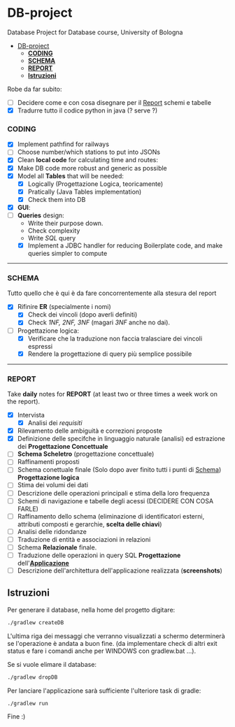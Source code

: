 # DB-project
Database Project for Database course, University of Bologna
- [DB-project](#db-project)
    - [**CODING**](#coding)
    - [**SCHEMA**](#schema)
    - [**REPORT**](#report)
  - [**Istruzioni**](#istruzioni)

Robe da far subito:
- [ ] Decidere come e con cosa disegnare per il [Report](#report) schemi e tabelle
- [x] Tradurre tutto il codice python in java (? serve ?)
### **CODING**
- [x] Implement pathfind for railways  
- [ ] Choose number/which stations to put into JSONs
- [x] Clean **local code** for calculating time and routes:
- [x] Make DB code more robust and generic as possible
- [x] Model all **Tables** that will be needed:
  - [x] Logically (Progettazione Logica, teoricamente)
  - [x] Pratically (Java Tables implementation)
  - [x] Check them into DB
- [x] **GUI**:
- [ ] **Queries** design:
  - Write their purpose down.
  - Check complexity
  - Write *SQL* query
  - [x] Implement a JDBC handler for reducing Boilerplate code, and make queries simpler to compute
---
### **SCHEMA**
Tutto quello che è qui è da fare concorrentemente alla stesura del report
- [x] Rifinire **ER** (specialmente i nomi)
  - [x] Check dei vincoli (dopo averli definiti)
  - [x] Check *1NF, 2NF, 3NF* (magari *3NF* anche no dai).
- [ ] Progettazione logica:
  - [x] Verificare che la traduzione non faccia tralasciare dei vincoli espressi
  - [x] Rendere la progettazione di query più semplice possibile 

---
### **REPORT**
Take **daily** notes for **REPORT** (at least two or three times a week work on the report).
- [x] Intervista
  - [x] Analisi dei *requisiti*
- [x] Rilevamento delle ambiguità e correzioni proposte
- [x] Definizione delle specifche in linguaggio naturale (analisi) ed estrazione dei **Progettazione Concettuale**
- [ ] **Schema Scheletro** (progettazione concettuale)
- [ ] Raffinamenti proposti
- [ ] Schema conettuale finale (Solo dopo aver finito tutti i punti di [Schema](#schema))
**Progettazione logica**
- [ ] Stima dei volumi dei dati
- [ ] Descrizione delle operazioni principali e stima della loro frequenza
- [ ] Schemi di navigazione e tabelle degli acessi (DECIDERE CON COSA FARLE)
- [ ] Raffinamento dello schema (eliminazione di identificatori esterni, attributi composti e gerarchie, **scelta delle chiavi**)
- [ ] Analisi delle ridondanze 
- [ ] Traduzione di entità e associazioni in relazioni
- [ ] Schema **Relazionale** finale.
- [ ] Traduzione delle operazioni in query SQL
**Progettazione** dell'**[Applicazione](#coding)**
- [ ] Descrizione dell'architettura dell'applicazione realizzata (**screenshots**)

## **Istruzioni**
Per generare il database, nella home del progetto digitare:
```bash
./gradlew createDB
```
L'ultima riga dei messaggi che verranno visualizzati a schermo determinerà se l'operazione è andata a buon fine. (da implementare check di altri exit status e fare i comandi anche per WINDOWS con gradlew.bat ...).

Se si vuole elimare il database:
```bash
./gradlew dropDB
```
Per lanciare l'applicazione sarà sufficiente l'ulteriore task di gradle:
```bash
./gradlew run
```
Fine :)
